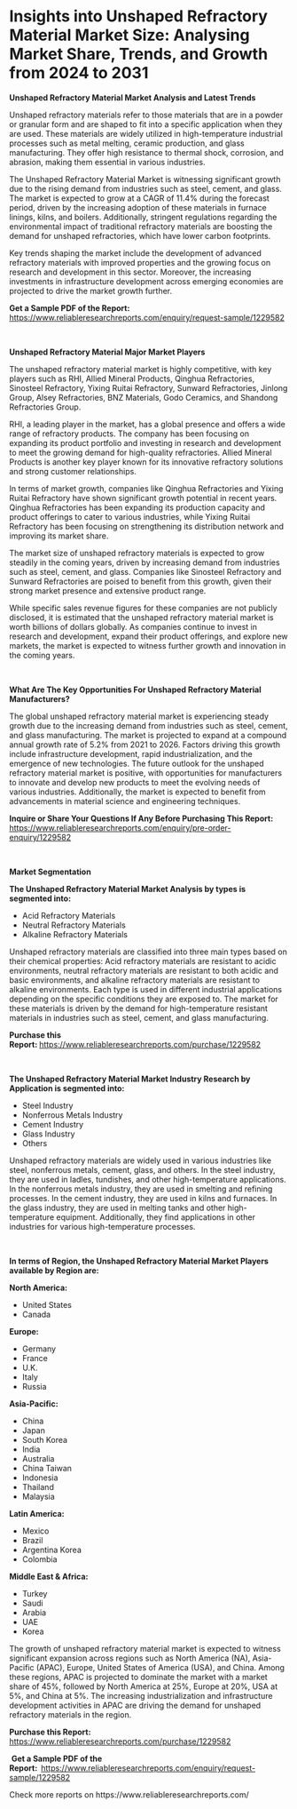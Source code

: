 <p><h1>Insights into Unshaped Refractory Material Market Size: Analysing Market Share, Trends, and Growth from 2024 to 2031</h1></p><p><strong>Unshaped Refractory Material Market Analysis and Latest Trends</strong></p>
<p><p>Unshaped refractory materials refer to those materials that are in a powder or granular form and are shaped to fit into a specific application when they are used. These materials are widely utilized in high-temperature industrial processes such as metal melting, ceramic production, and glass manufacturing. They offer high resistance to thermal shock, corrosion, and abrasion, making them essential in various industries.</p><p>The Unshaped Refractory Material Market is witnessing significant growth due to the rising demand from industries such as steel, cement, and glass. The market is expected to grow at a CAGR of 11.4% during the forecast period, driven by the increasing adoption of these materials in furnace linings, kilns, and boilers. Additionally, stringent regulations regarding the environmental impact of traditional refractory materials are boosting the demand for unshaped refractories, which have lower carbon footprints.</p><p>Key trends shaping the market include the development of advanced refractory materials with improved properties and the growing focus on research and development in this sector. Moreover, the increasing investments in infrastructure development across emerging economies are projected to drive the market growth further.</p></p>
<p><strong>Get a Sample PDF of the Report:&nbsp;</strong> <a href="https://www.reliableresearchreports.com/enquiry/request-sample/1229582">https://www.reliableresearchreports.com/enquiry/request-sample/1229582</a></p>
<p>&nbsp;</p>
<p><strong>Unshaped Refractory Material Major Market Players</strong></p>
<p><p>The unshaped refractory material market is highly competitive, with key players such as RHI, Allied Mineral Products, Qinghua Refractories, Sinosteel Refractory, Yixing Ruitai Refractory, Sunward Refractories, Jinlong Group, Alsey Refractories, BNZ Materials, Godo Ceramics, and Shandong Refractories Group. </p><p>RHI, a leading player in the market, has a global presence and offers a wide range of refractory products. The company has been focusing on expanding its product portfolio and investing in research and development to meet the growing demand for high-quality refractories. Allied Mineral Products is another key player known for its innovative refractory solutions and strong customer relationships. </p><p>In terms of market growth, companies like Qinghua Refractories and Yixing Ruitai Refractory have shown significant growth potential in recent years. Qinghua Refractories has been expanding its production capacity and product offerings to cater to various industries, while Yixing Ruitai Refractory has been focusing on strengthening its distribution network and improving its market share. </p><p>The market size of unshaped refractory materials is expected to grow steadily in the coming years, driven by increasing demand from industries such as steel, cement, and glass. Companies like Sinosteel Refractory and Sunward Refractories are poised to benefit from this growth, given their strong market presence and extensive product range.</p><p>While specific sales revenue figures for these companies are not publicly disclosed, it is estimated that the unshaped refractory material market is worth billions of dollars globally. As companies continue to invest in research and development, expand their product offerings, and explore new markets, the market is expected to witness further growth and innovation in the coming years.</p></p>
<p>&nbsp;</p>
<p><strong>What Are The Key Opportunities For Unshaped Refractory Material Manufacturers?</strong></p>
<p><p>The global unshaped refractory material market is experiencing steady growth due to the increasing demand from industries such as steel, cement, and glass manufacturing. The market is projected to expand at a compound annual growth rate of 5.2% from 2021 to 2026. Factors driving this growth include infrastructure development, rapid industrialization, and the emergence of new technologies. The future outlook for the unshaped refractory material market is positive, with opportunities for manufacturers to innovate and develop new products to meet the evolving needs of various industries. Additionally, the market is expected to benefit from advancements in material science and engineering techniques.</p></p>
<p><strong>Inquire or Share Your Questions If Any Before Purchasing This Report:</strong> <a href="https://www.reliableresearchreports.com/enquiry/pre-order-enquiry/1229582">https://www.reliableresearchreports.com/enquiry/pre-order-enquiry/1229582</a></p>
<p>&nbsp;</p>
<p><strong>Market Segmentation</strong></p>
<p><strong>The Unshaped Refractory Material Market Analysis by types is segmented into:</strong></p>
<p><ul><li>Acid Refractory Materials</li><li>Neutral Refractory Materials</li><li>Alkaline Refractory Materials</li></ul></p>
<p><p>Unshaped refractory materials are classified into three main types based on their chemical properties: Acid refractory materials are resistant to acidic environments, neutral refractory materials are resistant to both acidic and basic environments, and alkaline refractory materials are resistant to alkaline environments. Each type is used in different industrial applications depending on the specific conditions they are exposed to. The market for these materials is driven by the demand for high-temperature resistant materials in industries such as steel, cement, and glass manufacturing.</p></p>
<p><strong>Purchase this Report:&nbsp;</strong><a href="https://www.reliableresearchreports.com/purchase/1229582">https://www.reliableresearchreports.com/purchase/1229582</a></p>
<p>&nbsp;</p>
<p><strong>The Unshaped Refractory Material Market Industry Research by Application is segmented into:</strong></p>
<p><ul><li>Steel Industry</li><li>Nonferrous Metals Industry</li><li>Cement Industry</li><li>Glass Industry</li><li>Others</li></ul></p>
<p><p>Unshaped refractory materials are widely used in various industries like steel, nonferrous metals, cement, glass, and others. In the steel industry, they are used in ladles, tundishes, and other high-temperature applications. In the nonferrous metals industry, they are used in smelting and refining processes. In the cement industry, they are used in kilns and furnaces. In the glass industry, they are used in melting tanks and other high-temperature equipment. Additionally, they find applications in other industries for various high-temperature processes.</p></p>
<p>&nbsp;</p>
<p><strong>In terms of Region, the Unshaped Refractory Material Market Players available by Region are:</strong></p>
<p>
    <p> <strong> North America: </strong>
        <ul>
            <li>United States</li>
            <li>Canada</li>
        </ul>
        </p> 
    <p> <strong> Europe: </strong>
        <ul>
            <li>Germany</li>
            <li>France</li>
            <li>U.K.</li>
            <li>Italy</li>
            <li>Russia</li>
        </ul>
        </p> 
    <p> <strong> Asia-Pacific: </strong>
        <ul>
            <li>China</li>
            <li>Japan</li>
            <li>South Korea</li>
            <li>India</li>
            <li>Australia</li>
            <li>China Taiwan</li>
            <li>Indonesia</li>
            <li>Thailand</li>
            <li>Malaysia</li>
        </ul>
        </p> 
    <p> <strong> Latin America: </strong>
        <ul>
            <li>Mexico</li>
            <li>Brazil</li>
            <li>Argentina Korea</li>
            <li>Colombia</li>
        </ul>
        </p> 
    <p> <strong> Middle East & Africa: </strong>
        <ul>
            <li>Turkey</li>
            <li>Saudi</li>
            <li>Arabia</li>
            <li>UAE</li>
            <li>Korea</li>
        </ul>
    </p>
    </p>
<p><p>The growth of unshaped refractory material market is expected to witness significant expansion across regions such as North America (NA), Asia-Pacific (APAC), Europe, United States of America (USA), and China. Among these regions, APAC is projected to dominate the market with a market share of 45%, followed by North America at 25%, Europe at 20%, USA at 5%, and China at 5%. The increasing industrialization and infrastructure development activities in APAC are driving the demand for unshaped refractory materials in the region.</p></p>
<p><strong>Purchase this Report: </strong><a href="https://www.reliableresearchreports.com/purchase/1229582">https://www.reliableresearchreports.com/purchase/1229582</a></p>
<p>&nbsp;<strong>Get a Sample PDF of the Report:&nbsp;&nbsp;</strong><a href="https://www.reliableresearchreports.com/enquiry/request-sample/1229582">https://www.reliableresearchreports.com/enquiry/request-sample/1229582</a></p>
<p><strong></strong></p>
<p>Check more reports on https://www.reliableresearchreports.com/</p>